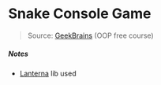 # Snake Console Game
> Source: [GeekBrains](http://geekbrains.ru/) (OOP free course)


##### Notes
- [Lanterna](https://github.com/mabe02/lanterna) lib used